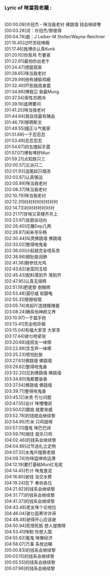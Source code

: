 <h3>Lyric of 咪當我老襯 :</h3><p><br>[00:00.09]许冠杰 - 咪当我老衬 佛跳墙 钱会继续嚟
<br>[00:03.28]词：许冠杰/黎彼得
<br>[00:04.78]曲：J Leiber-M Stoller/Wayne-Reichner
<br>[01:15.45]过吓苏轻啤瘾
<br>[01:17.46]我博杀认真Kunk
<br>[01:20.10]你泵鸡 冇要紧
<br>[01:22.61]最怕你出老千
<br>[01:24.47]想揾我笨
<br>[01:26.65]咪当我老衬
<br>[01:29.99]他有铺偷鸡瘾
<br>[01:32.46]吓到我周身震
<br>[01:34.86]博我冚 我最Mung
<br>[01:37.34]索性苏晒冷
<br>[01:39.19]底牌要问
<br>[01:41.25]咪当我老衬
<br>[01:44.64]我自信最有赌品
<br>[01:46.79]够晒斯文
<br>[01:49.55]撞正斗气冤家
<br>[01:51.69]一于忍忍忍
<br>[01:53.49]忍忍忍忍
<br>[01:54.67]四五揸起手震
<br>[01:57.07]博有啤好Mun
<br>[01:59.21]点知跌只三
<br>[02:00.57]又派只二
<br>[02:01.93]送尾起只烟添
<br>[02:03.87]认真够运
<br>[02:05.99]咪当我老衬
<br>[02:08.37]咪当我老衬
<br>[02:10.79]咪当我老衬
<br>[02:12.31]衬衬衬衬衬衬衬衬
<br>[02:14.73]衬衬衬衬衬衬衬
<br>[02:21.17]甘啱又茶楼齐共上
<br>[02:23.97]良朋谈动向
<br>[02:26.40]花雕Dep几两
<br>[02:28.87]闲来寻乐畅
<br>[02:30.44]叫煲佛跳墙 佛跳墙
<br>[02:33.02]整得咁鬼香
<br>[02:36.00]计起就完全唔系贵
<br>[02:38.86]翅肚能润肺
<br>[02:41.36]鲍参炆光鸡
<br>[02:43.82]发菜同玉桂
<br>[02:45.43]配料落到齐 落到齐
<br>[02:47.95]认真无得辉
<br>[02:51.19]肥佬黎 倒眼辉
<br>[02:53.48]潺仔威 软脚龟
<br>[02:55.31]黎擦啦喂
<br>[03:05.74]夹起吖连随搽辣酱
<br>[03:08.24]确系怡神颜又养
<br>[03:10.97]一于揾手抢
<br>[03:13.41]完全唔异相
<br>[03:15.04]有福大家享 大家享
<br>[03:17.44]驶乜咁紧张
<br>[03:20.68]成班友一味啄
<br>[03:22.89]含含声一味啄
<br>[03:25.23]唔怕肚胀
<br>[03:27.63]佛跳墙 佛跳墙
<br>[03:29.82]整得咁鬼香
<br>[03:32.20]见到佛跳墙 佛跳墙
<br>[03:34.80]鬼都要装香
<br>[03:37.54]佛跳墙 佛跳墙
<br>[03:39.71]整得咁鬼香
<br>[03:45.12]米贵 冇乜问题
<br>[03:47.55]谂计 咪懵懵闭
<br>[03:50.02]踱掂 就要发威
<br>[03:52.78]的钱就会继续黎
<br>[03:54.95]冇米 只鸡就啼
<br>[03:57.31]撞鬼 咪巴巴闭
<br>[03:59.76]焗住 就杀只鸡
<br>[04:02.46]的钱系会继续黎
<br>[04:04.89]过节送礼立定例
<br>[04:07.33]水鬼升隍靠老细
<br>[04:09.74]你咪猛呻命运滞
<br>[04:12.19]要打基础Mun红毛坭
<br>[04:14.45]冇计 咪鬼食泥
<br>[04:16.80]驶钱 当交水费
<br>[04:19.24]在下 奉劝各位
<br>[04:21.92]的钱系会继续黎
<br>[04:31.77]的钱系会继续黎
<br>[04:41.37]的钱系会继续黎
<br>[04:43.48]老友咪个论地位
<br>[04:46.04]驶乜孤寒诈诈谛
<br>[04:48.48]驶得开心应该驶
<br>[04:50.94]死悭死抵 想人提携呀
<br>[04:53.41]咪制 你想入围
<br>[04:55.63]冤鬼 咪懒经济
<br>[04:58.07]万事 系放远睇
<br>[05:00.83]的钱系会继续黎
<br>[05:03.15]的钱系会继续黎
<br>[05:05.55]的钱系会继续黎
<br>[05:07.96]的钱系会继续黎
</p>